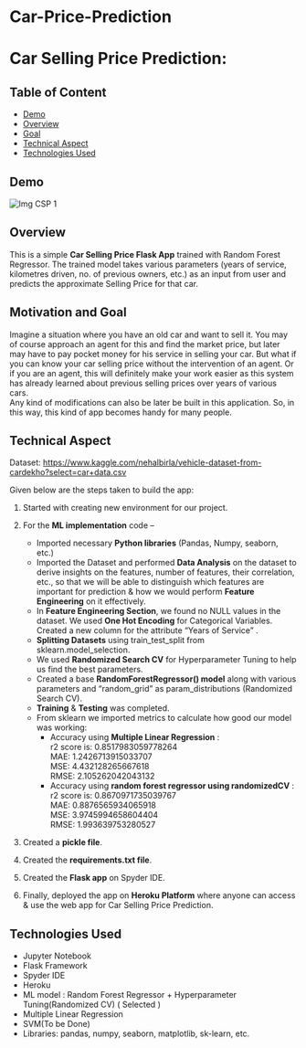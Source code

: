 # Car-Price-Prediction
# Car Selling Price Prediction:
## Table of Content
  * [Demo](#demo)
  * [Overview](#overview)
  * [Goal](#goal)
  * [Technical Aspect](#technical-aspect)
  * [Technologies Used](#technologies-used)

## Demo
![Img CSP 1](https://user-images.githubusercontent.com/76872499/230558441-99055d5d-520d-45b2-8f59-d08ff75bb890.png)

## Overview
This is a simple **Car Selling Price Flask App** trained with Random Forest Regressor. The trained model takes various parameters (years of service, kilometres driven, no. of previous owners, etc.) as an input from user and predicts the approximate Selling Price for that car.
## Motivation and Goal
Imagine a situation where you have an old car and want to sell it. You may of course approach an agent for this and find the market price, but later may have to pay pocket money for his service in selling your car. But what if you can know your car selling price without the intervention of an agent. Or if you are an agent, this will definitely make your work easier as this system has already learned about previous selling prices over years of various cars.  
Any kind of modifications can also be later be built in this application. So, in this way, this kind of app becomes handy for many people.  
## Technical Aspect
Dataset: https://www.kaggle.com/nehalbirla/vehicle-dataset-from-cardekho?select=car+data.csv

Given below are the steps taken to build the app:
1. Started with creating new environment for our project. 
2. For the **ML implementation** code – 
	- Imported necessary **Python libraries** (Pandas, Numpy, seaborn, etc.)
	- Imported the Dataset and performed **Data Analysis** on the dataset to derive insights on the features, number of features, their correlation, etc., so that we will be able to distinguish which features are important for prediction & how we would perform **Feature Engineering** on it effectively.
	- In **Feature Engineering Section**, we found no NULL values in the dataset. We used **One Hot Encoding** for Categorical Variables. Created a new column for the attribute “Years of Service” .
	- **Splitting Datasets** using train_test_split from sklearn.model_selection.
	- We used **Randomized Search CV** for Hyperparameter Tuning to help us find the best parameters.
	- Created a base **RandomForestRegressor() model** along with various parameters and “random_grid” as param_distributions (Randomized Search CV).
	- **Training** & **Testing** was completed.
	- From sklearn we imported metrics to calculate how good our model was working:  
   		- Accuracy using **Multiple Linear Regression** :  
   		r2 score is: 0.8517983059778264  
   		MAE: 1.2426713915033707  
   		MSE: 4.432128265667618  
   		RMSE: 2.105262042043132  
   		- Accuracy using **random forest regressor using randomizedCV** :  
   		r2 score is: 0.8670971735039767  
   		MAE: 0.8876565934065918  
   		MSE: 3.9745994658604404  
   		RMSE: 1.993639753280527  

3. Created a **pickle file**.
4. Created the **requirements.txt file**.
5. Created the **Flask app** on Spyder IDE.
6. Finally, deployed the app on **Heroku Platform** where anyone can access & use the web app for Car Selling Price Prediction.

## Technologies Used
- Jupyter Notebook
- Flask Framework
- Spyder IDE
- Heroku
- ML model : Random Forest Regressor + Hyperparameter Tuning(Randomized CV) ( Selected )
- Multiple Linear Regression
-	SVM(To be Done)
- Libraries: pandas, numpy, seaborn, matplotlib, sk-learn, etc.
